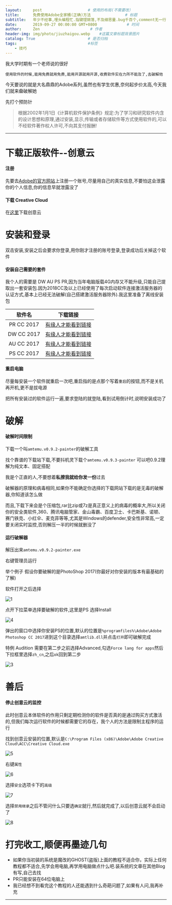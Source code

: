 ```yaml
---
layout:     post                    # 使用的布局(不需要改）
title:      免费使用Adobe全家桶(正确)方法               # 标题
subtitle:   年少不经事,埋头编程忙.指键铿锵落,不及细思量.bug千百个,comment无一行.休言Golang,做来断人肠. #副标题
date:       2019-09-27 00:00:00 GMT+0800             # 时间
author:     Zen                      # 作者
header-img: img/photo/jiuzhaigou.webp    #这篇文章标题背景图片
catalog: True                       # 是否归档
tags:                               #标签
    - 技巧
---
```


我大学时期有一个老师说的很好

`使用软件的时候,能用免费就用免费,能用开源就用开源,收费软件实在力所不能及了,去破解他`

今天要说的就是大名鼎鼎的Adobe系列,虽然也有学生优惠,奈何起步价太高,今天我们就来~~盘~~破解她

先打个预防针
>根据2002年1月1日《计算机软件保护条例》规定:为了学习和研究软件内含的设计思想和原理,通过安装,显示,传输或者存储软件等方式使用软件的,可以不经软件著作权人许可,不向其支付报酬!

----
# 下载正版软件--创意云

#### 注册

先要去[Adobe的官方网站](https://adobeid-na1.services.adobe.com/renga-idprovider/pages/create_account?client_id=adobedotcom2&callback=https%3A%2F%2Fims-na1.adobelogin.com%2Fims%2Fadobeid%2Fadobedotcom2%2FAdobeID%2Ftoken%3Fredirect_uri%3Dhttps%253A%252F%252Fwww.adobe.com%252Fcn%252Findex2.html%2523from_ims%253Dtrue%2526old_hash%253D%2526api%253Dauthorize%26scope%3Dcreative_cloud%252CAdobeID%252Copenid%252Cgnav%252Cread_organizations%252Cadditional_info.projectedProductContext%252Csao.ACOM_CLOUD_STORAGE%252Csao.stock%252Csao.cce_private%252Cadditional_info.roles&denied_callback=https%3A%2F%2Fims-na1.adobelogin.com%2Fims%2Fdenied%2Fadobedotcom2%3Fredirect_uri%3Dhttps%253A%252F%252Fwww.adobe.com%252Fcn%252Findex2.html%2523from_ims%253Dtrue%2526old_hash%253D%2526api%253Dauthorize%26response_type%3Dtoken&locale=zh_HANS&relay=361c46a3-4fdd-430e-8647-bbbc63fa0567&flow=true&flow_type=token&idp_flow_type=login&s_account=adbadobenonacdcprod%2Cadbims)上注册一个账号,尽量用自己的真实信息,不要怕这会泄露你的个人信息,你的信息早就泄露没了

#### 下载 Creative Cloud

在[这里](https://creativecloud.adobe.com/apps/download/creative-cloud)下载创意云

# 安装和登录

双击安装,安装之后会要求你登录,用你刚才注册的账号登录,登录成功后关掉这个软件

#### 安装自己需要的套件

我个人的需要是 DW AU PS PR,因为当年电脑版载4G内存又不能升级,只能自己提取出一套安装包.因为2018CC及以上已经使用了每次启动软件连接激活服务器的认证方式,基本上已经无法破解(自己搭建激活服务器除外).我这里准备了离线安装包

|软件名|下载链接|
|:--:|:--:|
|PR CC 2017|[有缘人才能看到链接](https://pan.baidu.com/s/1TACXOfffVpEYbmkV3nCPoA)|
|DW CC 2017|[有缘人才能看到链接](https://pan.baidu.com/s/1sVD6AcAdKn-AgenWGRmfdQ)|
|AU CC 2017|[有缘人才能看到链接](https://pan.baidu.com/s/1C-sdqUEoqvIOUxCR5xmogg)|
|PS CC 2017|[有缘人才能看到链接](https://pan.baidu.com/s/1y591OVo5ATuyZFaLFS5J-Q)|

#### 重启电脑

尽量每安装一个软件就重启一次吧,重启指的是点那个写着`重启`的按钮,而不是关机再开机,更不是拔电源

把所有安装过的软件运行一遍,要求登陆的就登陆,看到试用倒计时,说明安装成功了

# 破解

#### 破解时间限制

下载一个叫`amtemu.v0.9.2-painter`的破解工具

找个靠谱的下载站下载,不要抖机灵下载个`amtemu.v0.9.3-painter`
可以吧0.9.2理解为纯文本、固定搭配

我是个正直的人,不要想着**私撩我就给你发一份**过去

破解器的原理和病毒相同,如果你不能确定你选择的下载网站下载的是无毒的破解器,你知道该怎么做

而且,下载下来会是个压缩包,rar比zip或7z是真正意义上的病毒的概率大,所以关闭你的安全类软件,360、腾讯电脑管家、金山毒霸、百度卫士、卡巴斯基、诺顿、赛门铁克、小红伞、麦克菲等等,尤其是Windows的defender,安全性非常高,一定要关闭实时监控,否则解压一半的时候就删没了

#### 运行破解器

解压出来`amtemu.v0.9.2-painter.exe`

右键管理员运行

举个例子 假设你要破解的是PhotoShop 2017(你最好对你安装的版本有最基础的了解)

软件打开之后选择

![1](https://raw.githubusercontent.com/zhangyiming748/zhangyiming748.github.io/master/img/Adobe/1.png)

点开下拉菜单选择要破解的软件,这里是PS
选择Install

![4](https://raw.githubusercontent.com/zhangyiming748/zhangyiming748.github.io/master/img/Adobe/4.png)

弹出的窗口中选择你安装PS的位置,默认的位置是`%programfiles%\Adobe\Adobe Photoshop CC 2017`进到这个目录选择`amtlib.dll`并点击`打开`即可破解完成

特例 Audition 需要在第二步之前选择Advanced,勾选`Force lang for apps`然后下拉框里选择`zh_cn`,之后`ok`回到第二步

![3](https://raw.githubusercontent.com/zhangyiming748/zhangyiming748.github.io/master/img/Adobe/3.png)

# 善后

#### 停止创意云的监控

此时创意云本体软件的作用只剩定期检测你的软件是否真的是通过购买方式激活的,但我们每次运行软件的时候都需要它的存在，我个人的方法是限制主程序的运行

找到创意云安装的位置,默认是`C:\Program Files (x86)\Adobe\Adobe Creative Cloud\ACC\Creative Cloud.exe`

![5](https://raw.githubusercontent.com/zhangyiming748/zhangyiming748.github.io/master/img/Adobe/5.png)

右键`属性`

![6](https://raw.githubusercontent.com/zhangyiming748/zhangyiming748.github.io/master/im/Adobe/6.png)

选择`安全`选项卡下的`高级`

![7](https://raw.githubusercontent.com/zhangyiming748/zhangyiming748.github.io/master/img/Adobe/7.png)

选择`禁用继承`之后不管问什么只要选`确定`就行,然后就完成了,以后创意云就不会启动了

![8](https://raw.githubusercontent.com/zhangyiming748/zhangyiming748.github.io/master/img/Adobe/8.png)

# 打完收工,顺便再墨迹几句

+ 如果你当初装的系统是魔改的GHOST(盗版)上面的教程不适合你，实际上任何教程都不适合,先学会用电脑,再学用电脑做点什么吧.装系统的文章在其他Blog有写,自己去找
+ PR只能安装在64位电脑上
+ 我已经想不到看完这个教程的人还能遇到什么奇葩问题了,如果有人问,我再补充

----
